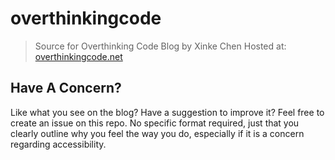 # overthinkingcode

> Source for Overthinking Code Blog by Xinke Chen
> Hosted at: [overthinkingcode.net](https://overthinkingcode.net)

## Have A Concern?
Like what you see on the blog? Have a suggestion to improve it? Feel free to create
an issue on this repo. No specific format required, just that you clearly outline why
you feel the way you do, especially if it is a concern regarding accessibility.